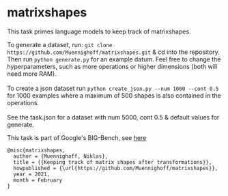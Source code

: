 # matrixshapes
This task primes language models to keep track of matrixshapes.

To generate a dataset, run:
`git clone https://github.com/Muennighoff/matrixshapes.git`
& cd into the repository.
<br>
Then run `python generate.py` for an example datum. Feel free to change the hyperparameters, such as more operations or higher dimensions (both will need more RAM).
<br> <br>
To create a json dataset run `python create_json.py --num 1000 --cont 0.5` for 1000 examples where a maximum of 500 shapes is also contained in the operations. 
<br> <br>
See the task.json for a dataset with num 5000, cont 0.5 & default values for generate.

This task is part of Google's BIG-Bench, see [here](https://github.com/google/BIG-bench/tree/main/bigbench/benchmark_tasks/matrixshapes)

```
@misc{matrixshapes,
  author = {Muennighoff, Niklas},
  title = {{Keeping track of matrix shapes after transformations}},
  howpublished = {\url{https://github.com/Muennighoff/matrixshapes}},
  year = 2021,
  month = February
}
```
